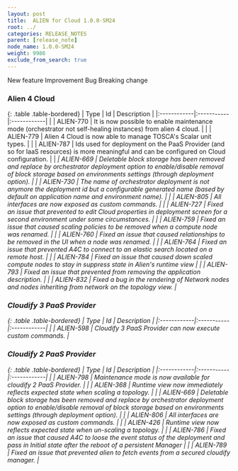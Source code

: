 ```yaml
---
layout: post
title:  ALIEN for Cloud 1.0.0-SM24
root: ../
categories: RELEASE_NOTES
parent: [release_note]
node_name: 1.0.0-SM24
weight: 9986
exclude_from_search: true
---
```





<i class="fa fa-plus text-success"></i> New feature <i class="fa fa-level-up text-primary"></i> Improvement  <i class="fa fa-bug text-danger"></i> Bug <i class="fa fa-exclamation-triangle text-warning"></i> Breaking change


### Alien 4 Cloud



  {: .table .table-bordered}
  | Type        | Id         | Description |
  |:------------|:-----------|:------------|
    |  <i class="fa fa-plus text-success"></i> | ALIEN-770 | It is now possible to enable maintenance mode (orchestrator not self-healing instances) from alien 4 cloud. |
    |  <i class="fa fa-plus text-success"></i> | ALIEN-779 | Alien 4 Cloud is now able to manage TOSCA's Scalar unit types. |
    |  <i class="fa fa-plus text-success"></i> | ALIEN-787 | Ids used for deployment on the PaaS Provider (and so for IaaS resources) is more meaningful and can be configured on Cloud configuration. |
      |  <i class="fa fa-exclamation-triangle text-warning">  <i class="fa fa-level-up text-primary"></i> | ALIEN-669 | Deletable block storage has been removed and replace by orchestrator deployment option to enable/disable removal of block storage based on environments settings (through deployment option). |
    |  <i class="fa fa-level-up text-primary"></i> | ALIEN-730 | The name of orchestrator deployment is not anymore the deployment id but a configurable generated name (based by default on application name and environment name). |
    |  <i class="fa fa-level-up text-primary"></i> | ALIEN-805 | All interfaces are now exposed as custom commands. |
      |  <i class="fa fa-bug text-danger"></i> | ALIEN-727 | Fixed an issue that prevented to edit Cloud properties in deployment screen for a second environment under some circumstances. |
    |  <i class="fa fa-bug text-danger"></i> | ALIEN-759 | Fixed an issue that caused scaling policies to be removed when a compute node was renamed. |
    |  <i class="fa fa-bug text-danger"></i> | ALIEN-760 | Fixed an issue that caused relationships to be removed in the UI when a node was renamed. |
    |  <i class="fa fa-bug text-danger"></i> | ALIEN-764 | Fixed an issue that prevented A4C to connect to an elastic search located on a remote host. |
    |  <i class="fa fa-bug text-danger"></i> | ALIEN-784 | Fixed an issue that caused down scaled compute nodes to stay in suppress state in Alien's runtime view |
    |  <i class="fa fa-bug text-danger"></i> | ALIEN-793 | Fixed an issue that prevented from removing the application description. |
    |  <i class="fa fa-bug text-danger"></i> | ALIEN-832 | Fixed a bug in the rendering of Network nodes and nodes inheriting from network on the topology view. |
  


### Cloudify 3 PaaS Provider



  {: .table .table-bordered}
  | Type        | Id         | Description |
  |:------------|:-----------|:------------|
    |  <i class="fa fa-plus text-success"></i> | ALIEN-598 | Cloudify 3 PaaS Provider can now execute custom commands. |
      


### Cloudify 2 PaaS Provider



  {: .table .table-bordered}
  | Type        | Id         | Description |
  |:------------|:-----------|:------------|
    |  <i class="fa fa-plus text-success"></i> | ALIEN-798 | Maintenance mode is now available for cloudify 2 PaaS Provider. |
      |  <i class="fa fa-level-up text-primary"></i> | ALIEN-368 | Runtime view now immediately reflects expected state when scaling a topology. |
    |  <i class="fa fa-exclamation-triangle text-warning">  <i class="fa fa-level-up text-primary"></i> | ALIEN-669 | Deletable block storage has been removed and replace by orchestrator deployment option to enable/disable removal of block storage based on environments settings (through deployment option). |
    |  <i class="fa fa-level-up text-primary"></i> | ALIEN-806 | All interfaces are now exposed as custom commands. |
      |  <i class="fa fa-bug text-danger"></i> | ALIEN-426 | Runtime view now reflects expected state when un-scaling a topology. |
    |  <i class="fa fa-bug text-danger"></i> | ALIEN-786 | Fixed an issue that caused A4C to loose the event status of the deployment and pass in Initial state after the reboot of a persistent Manager |
    |  <i class="fa fa-bug text-danger"></i> | ALIEN-789 | Fixed an issue that prevented alien to fetch events from a secured cloudify manager. |
  

